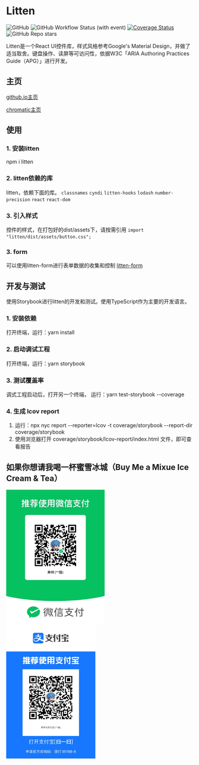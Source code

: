 # Litten
![GitHub](https://img.shields.io/github/license/liuxian496/litten)
![GitHub Workflow Status (with event)](https://img.shields.io/github/actions/workflow/status/liuxian496/litten/litten.yml)
[![Coverage Status](https://coveralls.io/repos/github/liuxian496/litten/badge.svg?branch=main)](https://coveralls.io/github/liuxian496/litten?branch=main)
![GitHub Repo stars](https://img.shields.io/github/stars/liuxian496/litten)


<p>Litten是一个React UI控件库，样式风格参考Google's Material Design，并做了适当取舍。键盘操作、读屏等可访问性，依据W3C「ARIA Authoring Practices Guide（APG）」进行开发。</p>

## 主页
[github.io主页](https://liuxian496.github.io/litten/)

[chromatic主页](https://main--650fa3c0e5326b2081708310.chromatic.com/)

## 使用

### 1. 安装litten
npm i litten

### 2. litten依赖的库
litten，依赖下面的库。
<code>classnames</code>
<code>cyndi</code>
<code>litten-hooks</code>
<code>lodash</code>
<code>number-precision</code>
<code>react</code>
<code>react-dom</code>

### 3. 引入样式
控件的样式，在打包好的dist/assets下，请按需引用
<code>import "litten/dist/assets/button.css";</code>

### 3. form
可以使用litten-form进行表单数据的收集和控制
[litten-form](https://liuxian496.github.io/litten/)

## 开发与测试
<p>使用Storybook进行litten的开发和测试。使用TypeScript作为主要的开发语言。</p>

### 1. 安装依赖
打开终端，运行：yarn install

### 2. 启动调试工程
打开终端，运行：yarn storybook

### 3. 测试覆盖率
调式工程启动后，打开另一个终端，
运行：yarn test-storybook --coverage 

### 4. 生成 lcov report
1. 运行：npx nyc report --reporter=lcov -t coverage/storybook --report-dir coverage/storybook
2. 使用浏览器打开 coverage/storybook/lcov-report/index.html 文件，即可查看报告

## 如果你想请我喝一杯蜜雪冰城（Buy Me a Mixue Ice Cream & Tea）
<img src=".\\public\\wechat.jpg" height="360">
<img src=".\\public\\alipay.jpg" height="360">
